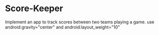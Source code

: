# Score-Keeper
Implement an app to track scores between two teams playing a game.
use   android:gravity="center" and  android:layout_weight="10"
